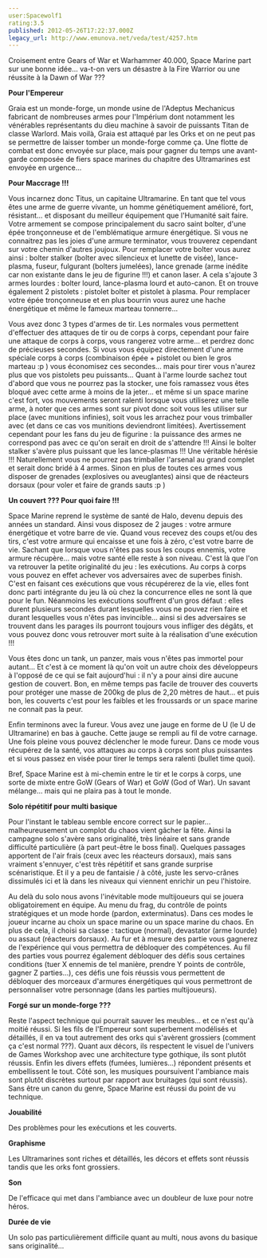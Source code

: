 ```yaml
---
user:Spacewolf1
rating:3.5
published: 2012-05-26T17:22:37.000Z
legacy_url: http://www.emunova.net/veda/test/4257.htm
---
```

Croisement entre Gears of War et Warhammer 40.000, Space Marine part sur une bonne idée... va-t-on vers un désastre à la Fire Warrior ou une réussite à la Dawn of War ???  

  

**Pour l'Empereur**  

Graia est un monde-forge, un monde usine de l'Adeptus Mechanicus fabricant de nombreuses armes pour l'Impérium dont notamment les vénérables représentants du dieu machine à savoir de puissants Titan de classe Warlord. Mais voilà, Graia est attaqué par les Orks et on ne peut pas se permettre de laisser tomber un monde-forge comme ça. Une flotte de combat est donc envoyée sur place, mais pour gagner du temps une avant-garde composée de fiers space marines du chapitre des Ultramarines est envoyée en urgence...  

  

**Pour Maccrage !!!**  

Vous incarnez donc Titus, un capitaine Ultramarine. En tant que tel vous êtes une arme de guerre vivante, un homme génétiquement amélioré, fort, résistant... et disposant du meilleur équipement que l'Humanité sait faire. Votre armement se compose principalement du sacro saint bolter, d'une épée tronçonneuse et de l'emblématique armure énergétique. Si vous ne connaitrez pas les joies d'une armure terminator, vous trouverez cependant sur votre chemin d'autres joujoux. Pour remplacer votre bolter vous aurez ainsi : bolter stalker (bolter avec silencieux et lunette de visée), lance-plasma, fuseur, fulgurant (bolters jumelées), lance grenade (arme inédite car non existante dans le jeu de figurine !!!) et canon laser. A cela s'ajoute 3 armes lourdes : bolter lourd, lance-plasma lourd et auto-canon. Et on trouve également 2 pistolets : pistolet bolter et pistolet à plasma. Pour remplacer votre épée tronçonneuse et en plus bourrin vous aurez une hache énergétique et même le fameux marteau tonnerre...  

Vous avez donc 3 types d'armes de tir. Les normales vous permettent d'effectuer des attaques de tir ou de corps à corps, cependant pour faire une attaque de corps à corps, vous rangerez votre arme... et perdrez donc de précieuses secondes. Si vous vous équipez directement d'une arme spéciale corps à corps (combinaison épée + pistolet ou bien le gros marteau :p ) vous économisez ces secondes... mais pour tirer vous n'aurez plus que vos pistolets peu puissants... Quant à l'arme lourde sachez tout d'abord que vous ne pourrez pas la stocker, une fois ramassez vous êtes bloqué avec cette arme à moins de la jeter... et même si un space marine c'est fort, vos mouvements seront ralenti lorsque vous utiliserez une telle arme, à noter que ces armes sont sur pivot donc soit vous les utiliser sur place (avec munitions infinies), soit vous les arrachez pour vous trimballer avec (et dans ce cas vos munitions deviendront limitées). Avertissement cependant pour les fans du jeu de figurine : la puissance des armes ne correspond pas avec ce qu'on serait en droit de s'attendre !!! Ainsi le bolter stalker s'avère plus puissant que les lance-plasmas !!! Une véritable hérésie !!! Naturellement vous ne pourrez pas trimballer l'arsenal au grand complet et serait donc bridé à 4 armes. Sinon en plus de toutes ces armes vous disposer de grenades (explosives ou aveuglantes) ainsi que de réacteurs dorsaux (pour voler et faire de grands sauts :p )  

  

**Un couvert ??? Pour quoi faire !!!**  

Space Marine reprend le système de santé de Halo, devenu depuis des années un standard. Ainsi vous disposez de 2 jauges : votre armure énergétique et votre barre de vie. Quand vous recevez des coups et/ou des tirs, c'est votre armure qui encaisse et une fois à zéro, c'est votre barre de vie. Sachant que lorsque vous n'êtes pas sous les coups ennemis, votre armure récupère... mais votre santé elle reste à son niveau. C'est là que l'on va retrouver la petite originalité du jeu : les exécutions. Au corps à corps vous pouvez en effet achever vos adversaires avec de superbes finish. C'est en faisant ces exécutions que vous récupérerez de la vie, elles font donc parti intégrante du jeu là où chez la concurrence elles ne sont là que pour le fun. Néanmoins les exécutions souffrent d'un gros défaut : elles durent plusieurs secondes durant lesquelles vous ne pouvez rien faire et durant lesquelles vous n'êtes pas invincible... ainsi si des adversaires se trouvent dans les parages ils pourront toujours vous infliger des dégâts, et vous pouvez donc vous retrouver mort suite à la réalisation d'une exécution !!!  

Vous êtes donc un tank, un panzer, mais vous n'êtes pas immortel pour autant... Et c'est à ce moment là qu'on voit un autre choix des développeurs à l'opposé de ce qui se fait aujourd'hui : il n'y a pour ainsi dire aucune gestion de couvert. Bon, en même temps pas facile de trouver des couverts pour protéger une masse de 200kg de plus de 2,20 mètres de haut... et puis bon, les couverts c'est pour les faibles et les froussards or un space marine ne connait pas la peur.  

Enfin terminons avec la fureur. Vous avez une jauge en forme de U (le U de Ultramarine) en bas à gauche. Cette jauge se rempli au fil de votre carnage. Une fois pleine vous pouvez déclencher le mode fureur. Dans ce mode vous récupérez de la santé, vos attaques au corps à corps sont plus puissantes et si vous passez en visée pour tirer le temps sera ralenti (bullet time quoi).  

Bref, Space Marine est à mi-chemin entre le tir et le corps à corps, une sorte de mixte entre GoW (Gears of War) et GoW (God of War). Un savant mélange... mais qui ne plaira pas à tout le monde.  

  

**Solo répétitif pour multi basique**  

Pour l'instant le tableau semble encore correct sur le papier... malheureusement un complot du chaos vient gâcher la fête. Ainsi la campagne solo s'avère sans originalité, très linéaire et sans grande difficulté particulière (à part peut-être le boss final). Quelques passages apportent de l'air frais (ceux avec les réacteurs dorsaux), mais sans vraiment s'ennuyer, c'est très répétitif et sans grande surprise scénaristique. Et il y a peu de fantaisie / à côté, juste les servo-crânes dissimulés ici et là dans les niveaux qui viennent enrichir un peu l'histoire.  

Au delà du solo nous avons l'inévitable mode multijoueurs qui se jouera obligatoirement en équipe. Au menu du frag, du contrôle de points stratégiques et un mode horde (pardon, exterminatus). Dans ces modes le joueur incarne au choix un space marine ou un space marine du chaos. En plus de cela, il choisi sa classe : tactique (normal), devastator (arme lourde) ou assaut (réacteurs dorsaux). Au fur et à mesure des partie vous gagnerez de l'expérience qui vous permettra de débloquer des compétences. Au fil des parties vous pourrez également débloquer des défis sous certaines conditions (tuer X ennemis de tel manière, prendre Y points de contrôle, gagner Z parties...), ces défis une fois réussis vous permettent de débloquer des morceaux d'armures énergétiques qui vous permettront de personnaliser votre personnage (dans les parties multijoueurs).  

  

**Forgé sur un monde-forge ???**  

Reste l'aspect technique qui pourrait sauver les meubles... et ce n'est qu'à moitié réussi. Si les fils de l'Empereur sont superbement modélisés et détaillés, il en va tout autrement des orks qui s'avèrent grossiers (comment ça c'est normal ???). Quant aux décors, ils respectent le visuel de l'univers de Games Workshop avec une architecture type gothique, ils sont plutôt réussis. Enfin les divers effets (fumées, lumières...) répondent présents et embellissent le tout. Côté son, les musiques poursuivent l'ambiance mais sont plutôt discrètes surtout par rapport aux bruitages (qui sont réussis). Sans être un canon du genre, Space Marine est réussi du point de vu technique.  

  

  

**Jouabilité**  

Des problèmes pour les exécutions et les couverts.  

**Graphisme**  

Les Ultramarines sont riches et détaillés, les décors et effets sont réussis tandis que les orks font grossiers.  

**Son**  

De l'efficace qui met dans l'ambiance avec un doubleur de luxe pour notre héros.  

**Durée de vie**  

Un solo pas particulièrement difficile quant au multi, nous avons du basique sans originalité...